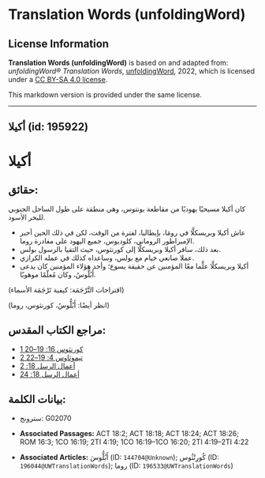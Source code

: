 # Translation Words (unfoldingWord)

## License Information

**Translation Words (unfoldingWord)** is based on and adapted from: _unfoldingWord® Translation Words_, [unfoldingWord](https://unfoldingword.org/utw), 2022, which is licensed under a [CC BY-SA 4.0 license](https://creativecommons.org/licenses/by-sa/4.0/legalcode.en).

This markdown version is provided under the same license.



--------------------------------

## أكيلا (id: 195922)

أكيلا
=====

حقائق:
------

كان أكيلا مسيحيًا يهوديًا من مقاطعة بونتوس، وهي منطقة على طول الساحل الجنوبي للبحر الأسود.

* عاش أكيلا وبريسكلَّا في رومَا، بإيطاليا، لفترة من الوقت، لكن في ذلك الحين أجبر الإمبراطور الروماني، كلوديوس، جميع اليهود على مغادرة روما.
* بعد ذلك، سافر أكيلا وبريسكلَّا إلى كورنثوس، حيث التقيا بالرسول بولس.
* عملا صانعي خيام مع بولس، وساعداه كذلك في عمله الكرازي.
* أكيلا وبريسكلَّا علَّما معًا المؤمنين عن حقيقة يسوع؛ وأحد هؤلاء المؤمنين كان يدعى أَبُلُّوسُ، وكان مُعلّمًا موهوبًا.

(اقتراحات التَّرْجَمَة: كيفية تَرْجَمَة الأسماء)

(انظر أيضًا: أَبُلُّوسُ، كورنثوس، روما)

مراجع الكتاب المقدس:
--------------------

* [1 كورنثوس 16: 19–20](https://ref.ly/1Cor16:19-1Cor16:20)
* [2 تيموثاوس 4: 19–22](https://ref.ly/2Tim4:19-2Tim4:22)
* [أعمال الرسل 18: 2](https://ref.ly/Acts18:2)
* [أعمال الرسل 18: 24](https://ref.ly/Acts18:24)

بيانات الكلمة:
--------------

* سترونج: G02070

* **Associated Passages:** ACT 18:2; ACT 18:18; ACT 18:24; ACT 18:26; ROM 16:3; 1CO 16:19; 2TI 4:19; 1CO 16:19–1CO 16:20; 2TI 4:19–2TI 4:22
* **Associated Articles:** أَبُلُّوسَ (ID: `144704@Unknown`); كُورِنْثُوس (ID: `196044@UWTranslationWords`); روما (ID: `196533@UWTranslationWords`)

